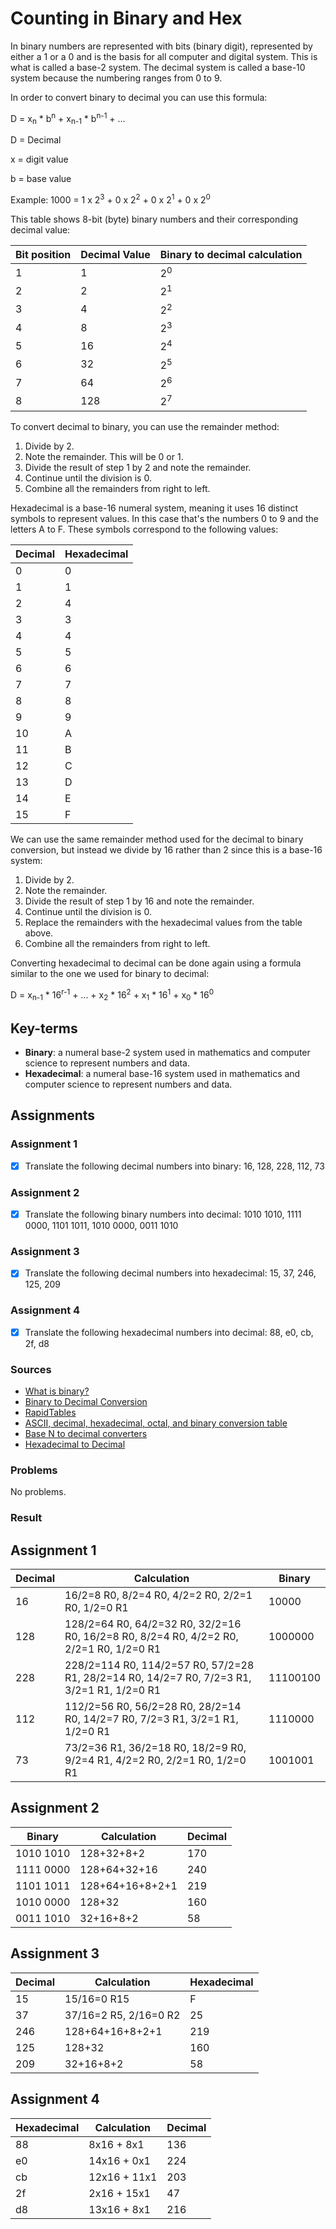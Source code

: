 # Counting in Binary and Hex
In binary numbers are represented with bits (binary digit), represented by either a 1 or a 0 and is the basis for all computer and digital system. This is what is called a base-2 system. The decimal system is called a base-10 system because the numbering ranges from 0 to 9.

In order to convert binary to decimal you can use this formula:

D = x<sub>n</sub> * b<sup>n</sup> + x<sub>n-1</sub> * b<sup>n-1</sup> + ...

D = Decimal

x = digit value

b = base value

Example: 1000 = 1 x 2<sup>3</sup> + 0 x 2<sup>2</sup> + 0 x 2<sup>1</sup> + 0 x 2<sup>0</sup>

This table shows 8-bit (byte) binary numbers and their corresponding decimal value:

| Bit position | Decimal Value | Binary to decimal calculation|
|---|---|---|
|1|1|2<sup>0</sup>|
|2|2|2<sup>1</sup>|
|3|4|2<sup>2</sup>|
|4|8|2<sup>3</sup>|
|5|16|2<sup>4</sup>|
|6|32|2<sup>5</sup>|
|7|64|2<sup>6</sup>|
|8|128|2<sup>7</sup>|

To convert decimal to binary, you can use the remainder method:

1. Divide by 2.
2. Note the remainder. This will be 0 or 1.
3. Divide the result of step 1 by 2 and note the remainder.
4. Continue until the division is 0.
5. Combine all the remainders from right to left.

Hexadecimal is a base-16 numeral system, meaning it uses 16 distinct symbols to represent values. In this case that's the numbers 0 to 9 and the letters A to F. These symbols correspond to the following values:

| Decimal | Hexadecimal |
|---|---|
|0|0|
|1|1|
|2|4|
|3|3|
|4|4|
|5|5|
|6|6|
|7|7|
|8|8|
|9|9|
|10|A|
|11|B|
|12|C|
|13|D|
|14|E|
|15|F|

We can use the same remainder method used for the decimal to binary conversion, but instead we divide by 16 rather than 2 since this is a base-16 system:

1. Divide by 2.
2. Note the remainder.
3. Divide the result of step 1 by 16 and note the remainder.
4. Continue until the division is 0.
5. Replace the remainders with the hexadecimal values from the table above.
6. Combine all the remainders from right to left.

Converting hexadecimal to decimal can be done again using a formula similar to the one we used for binary to decimal:

D = x<sub>n-1</sub> * 16<sup>r-1</sup> + ... + x<sub>2</sub> * 16<sup>2</sup> + x<sub>1</sub> * 16<sup>1</sup> + x<sub>0</sub> * 16<sup>0</sup>

## Key-terms
- **Binary**: a numeral base-2 system used in mathematics and computer science to represent numbers and data.
- **Hexadecimal**: a numeral base-16 system used in mathematics and computer science to represent numbers and data.

## Assignments

### Assignment 1
- [x] Translate the following decimal numbers into binary: 16, 128, 228, 112, 73

### Assignment 2
- [x] Translate the following binary numbers into decimal: 1010 1010, 1111 0000, 1101 1011, 1010 0000, 0011 1010

### Assignment 3
- [x] Translate the following decimal numbers into hexadecimal: 15, 37, 246, 125, 209

### Assignment 4
- [x] Translate the following hexadecimal numbers into decimal: 88, e0, cb, 2f, d8

### Sources
- [What is binary?](https://www.techtarget.com/whatis/definition/binary)
- [Binary to Decimal Conversion](https://www.electronics-tutorials.ws/binary/bin_2.html)
- [RapidTables](https://www.rapidtables.com/convert/number/decimal-to-binary.html)
- [ASCII, decimal, hexadecimal, octal, and binary conversion table](https://www.ibm.com/docs/en/aix/7.2?topic=adapters-ascii-decimal-hexadecimal-octal-binary-conversion-table)
- [Base N to decimal converters](https://madformath.com/calculators/basic-math/base-converters/decimal-to-hexadecimal-converter-with-steps/decimal-to-hexadecimal-converter-with-steps)
- [Hexadecimal to Decimal](https://www.cuemath.com/numbers/hexadecimal-to-decimal/)

### Problems
No problems.

### Result

## Assignment 1

| Decimal | Calculation | Binary |
|---|---|---|
|16|16/2=8 R0, 8/2=4 R0, 4/2=2 R0, 2/2=1 R0, 1/2=0 R1|10000|
|128|128/2=64 R0, 64/2=32 R0, 32/2=16 R0, 16/2=8 R0, 8/2=4 R0, 4/2=2 R0, 2/2=1 R0, 1/2=0 R1|1000000|
|228|228/2=114 R0, 114/2=57 R0, 57/2=28 R1, 28/2=14 R0, 14/2=7 R0, 7/2=3 R1, 3/2=1 R1, 1/2=0 R1|11100100|
|112|112/2=56 R0, 56/2=28 R0, 28/2=14 R0, 14/2=7 R0, 7/2=3 R1, 3/2=1 R1, 1/2=0 R1|1110000|
|73|73/2=36 R1, 36/2=18 R0, 18/2=9 R0, 9/2=4 R1, 4/2=2 R0, 2/2=1 R0, 1/2=0 R1|1001001|

## Assignment 2

| Binary | Calculation | Decimal |
|---|---|---|
|1010 1010|128+32+8+2|170|
|1111 0000|128+64+32+16|240|
|1101 1011|128+64+16+8+2+1|219|
|1010 0000|128+32|160|
|0011 1010|32+16+8+2|58|

## Assignment 3

| Decimal | Calculation | Hexadecimal |
|---|---|---|
|15|15/16=0 R15|F|
|37|37/16=2 R5, 2/16=0 R2|25|
|246|128+64+16+8+2+1|219|
|125|128+32|160|
|209|32+16+8+2|58|

## Assignment 4

| Hexadecimal | Calculation | Decimal |
|---|---|---|
|88|8x16 + 8x1|136|
|e0|14x16 + 0x1|224|
|cb|12x16 + 11x1|203|
|2f|2x16 + 15x1|47|
|d8|13x16 + 8x1|216|